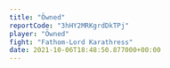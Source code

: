 ```yaml
---
title: "Öwned"
reportCode: "3hHY2MRKgrdDkTPj"
player: "Öwned"
fight: "Fathom-Lord Karathress"
date: 2021-10-06T18:48:50.877000+00:00
---
```

